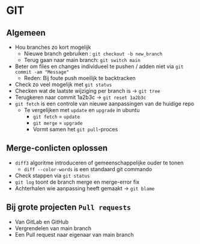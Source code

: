 # GIT

## Algemeen

- Hou branches zo kort mogelijk
  - Nieuwe branch gebruiken : `git checkout -b new_branch`
  - Terug gaan naar main branch: `git switch main`
- Beter om files en changes individueel te pushen / adden niet via `git commit -am "Message"`
  - Reden: Bij foute push moeilijk te backtracken
- Check zo veel mogelijk met `git status`
- Checken wat de laatste wijziging per branch is -> `git tree`
- Terugkeren naar commit 1a2b3c -> `git reset 1a2b3c`
- `git fetch` is een controle van nieuwe aanpassingen van de huidige repo
  - Te vergelijken met `update` en `upgrade` in ubuntu 
    - `git fetch` = `update` 
    - `git merge` = `upgrade`
    - Vormt samen het `git pull`-proces

## Merge-conlicten oplossen

- `diff3` algoritme introduceren of gemeenschappelijke ouder te tonen
  - `diff --color-words` is een standaard git commando
- Check stappen via `git status`
- `git log` toont de branch merge en merge-error fix
- Achterhalen wie aanpassing heeft gemaakt -> `git blame`

## Bij grote projecten `Pull requests`

- Van GitLab en GitHub
- Vergrendelen van main branch
- Een Pull request naar eigenaar van main branch

